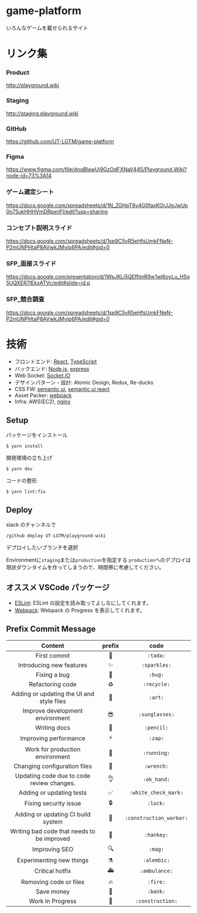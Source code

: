 # game-platform

いろんなゲームを載せられるサイト

# リンク集

### Product
http://playground.wiki

### Staging
http://staging.playground.wiki

### GitHub

https://github.com/UT-LGTM/game-platform

### Figma

https://www.figma.com/file/dnqBlawUj9GzOdFXNaV445/Playground.Wiki?node-id=73%3A14

### ゲーム選定シート

https://docs.google.com/spreadsheets/d/1N_ZGHpT8v4G0faxKOrJJgJwUp0n75ukHHHVmDRpxnFI/edit?usp=sharing

### コンセプト説明スライド

https://docs.google.com/spreadsheets/d/1sp9C5vR5eHfsUmkFNeN-P2mUNPHtaP8AVwkJMvip6PA/edit#gid=0

### SFP\_面接スライド

https://docs.google.com/presentation/d/1WsJKLj5QEffimR9w1wl6oyLu_H5q5UQXER7IEkxATVc/edit#slide=id.p

### SFP\_競合調査

https://docs.google.com/spreadsheets/d/1sp9C5vR5eHfsUmkFNeN-P2mUNPHtaP8AVwkJMvip6PA/edit#gid=0

# 技術

- フロントエンド: [React](https://github.com/facebook/react), [TypeScript](https://github.com/microsoft/TypeScript)
- バックエンド: [Node.js](https://nodejs.org/ja/), [express](https://expressjs.com/ja/)
- Web Socket: [Socket.IO](https://socket.io/)
- デザインパターン・設計: Atomic Design, Redux, Re-ducks
- CSS FW: [semantic ui](https://semantic-ui.com/), [semantic ui react](https://react.semantic-ui.com/)
- Asset Packer: [webpack](https://webpack.js.org/)
- Infra: AWS(EC2), [nginx](https://www.nginx.com/)

## Setup

パッケージをインストール

```
$ yarn install
```

開発環境の立ち上げ

```
$ yarn dev
```

コードの整形

```
$ yarn lint:fix
```

## Deploy

slack のチャンネルで

```
/github deploy UT-LGTM/playground-wiki
```

デプロイしたいブランチを選択

Environmentに`staging`または`production`を指定する
`production`へのデプロイは現状ダウンタイムを作ってしまうので、時間帯に考慮してください。

## オススメ VSCode パッケージ

- [ESLint](https://marketplace.visualstudio.com/items?itemName=dbaeumer.vscode-eslint): ESLint の設定を読み取ってよしなにしてくれます。
- [Webpack](https://marketplace.visualstudio.com/items?itemName=wk-j.webpack-progress): Webpack の Progress を表示してくれます。

## Prefix Commit Message

|                  Content                   |        prefix         |          code           |
| :----------------------------------------: | :-------------------: | :---------------------: |
|                First commit                |        :tada:         |        `:tada:`         |
|          Introducing new features          |      :sparkles:       |      `:sparkles:`       |
|                Fixing a bug                |         :bug:         |         `:bug:`         |
|              Refactoring code              |       :recycle:       |       `:recycle:`       |
| Adding or updating the UI and style files  |         :art:         |         `:art:`         |
|      Improve development environment       |     :sunglasses:      |     `:sunglasses:`      |
|                Writing docs                |       :pencil:        |       `:pencil:`        |
|           Improving performance            |         :zap:         |         `:zap:`         |
|      Work for production environment       |       :running:       |       `:running:`       |
|        Changing configuration files        |       :wrench:        |       `:wrench:`        |
| Updating code due to code review changes.  |       :ok_hand:       |       `:ok_hand:`       |
|          Adding or updating tests          |  :white_check_mark:   |  `:white_check_mark:`   |
|           Fixing security issue            |        :lock:         |        `:lock:`         |
|     Adding or updating CI build system     | :construction_worker: | `:construction_worker:` |
| Writing bad code that needs to be improved |       :hankey:        |       `:hankey:`        |
|               Improving SEO                |         :mag:         |         `:mag:`         |
|          Experimenting new things          |       :alembic:       |       `:alembic:`       |
|              Critical hotfix               |      :ambulance:      |      `:ambulance:`      |
|           Removing code or files           |        :fire:         |        `:fire:`         |
|                 Save money                 |        :bank:         |        `:bank:`         |
|              Work In Progress              |    :construction:     |    `:construction:`     |
